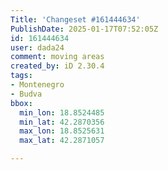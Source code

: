 ```yaml
---
Title: 'Changeset #161444634'
PublishDate: 2025-01-17T07:52:05Z
id: 161444634
user: dada24
comment: moving areas
created_by: iD 2.30.4
tags:
- Montenegro
- Budva
bbox:
  min_lon: 18.8524485
  min_lat: 42.2870356
  max_lon: 18.8525631
  max_lat: 42.2871057

---
```

